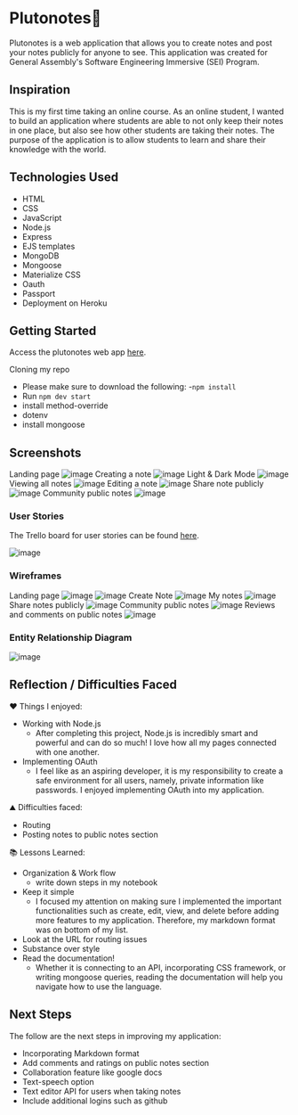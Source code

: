 # Plutonotes📝

Plutonotes is a web application that allows you to create notes and post your notes publicly for anyone to see. This application was created for General Assembly's Software Engineering Immersive (SEI) Program.

## Inspiration 
This is my first time taking an online course. As an online student, I wanted to build an application where students are able to not only keep their notes in one place, but also see how other students are taking their notes. The purpose of the application is to allow students to learn and share their knowledge with the world. 

## Technologies Used
- HTML 
- CSS
- JavaScript
- Node.js
- Express
- EJS templates
- MongoDB
- Mongoose
- Materialize CSS
- Oauth
- Passport
- Deployment on Heroku

## Getting Started
Access the plutonotes web app [here](https://plutonotes.herokuapp.com/home).

Cloning my repo
- Please make sure to download the following:
-`npm install`
- Run `npm dev start`
- install method-override
- dotenv
- install mongoose 

## Screenshots
Landing page
![image](current-MVP/home-page.jpg)
Creating a note
![image](current-MVP/create-note-1.jpg)
Light & Dark Mode
![image](current-MVP/create-note-2.jpg)
Viewing all notes
![image](current-MVP/my-notes-page.jpg)
Editing a note
![image](current-MVP/edit-page.jpg)
Share note publicly
![image](current-MVP/share-publicly.jpg)
Community public notes
![image](current-MVP/publicnotes.jpg)

### User Stories
The Trello board for user stories can be found [here](https://trello.com/b/GDpTZWf2/plutonotes).

![image](current-MVP/trelloboard.png)
    
### Wireframes
Landing page
![image](wireframe-pics/landing_page.jpg) 
![image](wireframe-pics/login.jpg)
Create Note
![image](wireframe-pics/create-notes.jpg)
My notes
![image](wireframe-pics/my-notes.jpg)
Share notes publicly
![image](wireframe-pics/share-note.jpg)
Community public notes
![image](wireframe-pics/public-notes.jpg)
Reviews and comments on public notes
![image](wireframe-pics/public-notes-2.jpg)

### Entity Relationship Diagram
![image](ERD/ERD.png)

## Reflection / Difficulties Faced
❤️ Things I enjoyed:
- Working with Node.js 
    - After completing this project, Node.js is incredibly smart and powerful and can do so much! I love how all my pages connected with one another.
- Implementing OAuth
    - I feel like as an aspiring developer, it is my responsibility to create a safe environment for all users, namely, private information like passwords. I enjoyed implementing OAuth into my application. 

⛰️ Difficulties faced:
- Routing
- Posting notes to public notes section

📚 Lessons Learned:
- Organization & Work flow
    - write down steps in my notebook 
- Keep it simple
    - I focused my attention on making sure I implemented the important functionalities such as create, edit, view, and delete before adding more features to my application. Therefore, my markdown format was on bottom of my list.
- Look at the URL for routing issues
- Substance over style
- Read the documentation!
    - Whether it is connecting to an API, incorporating CSS framework, or writing mongoose queries, reading the documentation will help you navigate how to use the language. 

## Next Steps 
The follow are the next steps in improving my application:

- Incorporating Markdown format
- Add comments and ratings on public notes section
- Collaboration feature like google docs
- Text-speech option 
- Text editor API for users when taking notes
- Include additional logins such as github